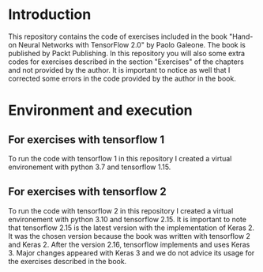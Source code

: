 # Introduction

This repository contains the code of exercises included in the book "Hand-on Neural Networks with TensorFlow 2.0" by Paolo Galeone. The book is published by Packt Publishing. 
In this repository you will also some extra codes for exercises described in the section "Exercises" of the chapters and not provided by the author.
It is important to notice as well that I corrected some errors in the code provided by the author in the book.

# Environment and execution

## For exercises with tensorflow 1
To run the code with tensorflow 1 in this repository I created a virtual environement with python 3.7 and tensorflow 1.15.

## For exercises with tensorflow 2
To run the code with tensorflow 2 in this repository I created a virtual environement with python 3.10 and tensorflow 2.15.
It is important to note that tensorflow 2.15 is the latest version with the implementation of Keras 2. It was the chosen version because the book was written with tensorflow 2 and Keras 2.
After the version 2.16, tensorflow implements and uses Keras 3. Major changes appeared with Keras 3 and we do not advice its usage for the exercises described in the book.
